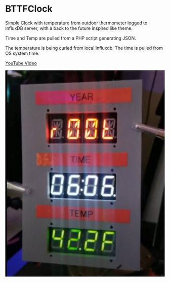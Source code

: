 # BTTFClock
Simple Clock with temperature from outdoor thermometer logged to InfluxDB server, with a back to the future inspired like theme.

Time and Temp are pulled from a PHP script generating JSON.

The temperature is being curled from local influxdb. The time is pulled from OS system time.

[YouTube Video](https://www.youtube.com/watch?v=vOF4szqgCRA)

![pic](https://github.com/cr0m/BTTFClock/blob/main/images/thumbnail.png)




